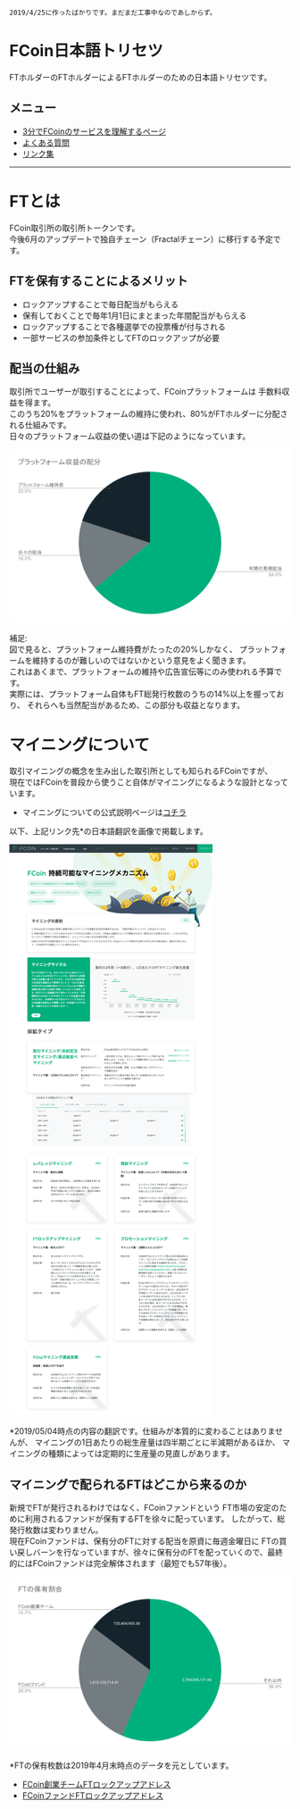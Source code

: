 ```
2019/4/25に作ったばかりです。まだまだ工事中なのであしからず。
```

# FCoin日本語トリセツ

FTホルダーのFTホルダーによるFTホルダーのための日本語トリセツです。

## メニュー

- [3分でFCoinのサービスを理解するページ](./3minutes-fcoin.html)
- [よくある質問](./faq.html)
- [リンク集](./link.html)

---

# FTとは

FCoin取引所の取引所トークンです。  
今後6月のアップデートで独自チェーン（Fractalチェーン）に移行する予定です。

## FTを保有することによるメリット

- ロックアップすることで毎日配当がもらえる
- 保有しておくことで毎年1月1日にまとまった年間配当がもらえる
- ロックアップすることで各種選挙での投票権が付与される
- 一部サービスの参加条件としてFTのロックアップが必要

## 配当の仕組み

取引所でユーザーが取引することによって、FCoinプラットフォームは
手数料収益を得ます。  
このうち20%をプラットフォームの維持に使われ、80%がFTホルダーに分配される仕組みです。  
日々のプラットフォーム収益の使い道は下記のようになっています。

![収益分配比率](./images/revenue-share-ratio.png)

補足:  
図で見ると、プラットフォーム維持費がたったの20%しかなく、
プラットフォームを維持するのが難しいのではないかという意見をよく聞きます。  
これはあくまで、プラットフォームの維持や広告宣伝等にのみ使われる予算です。  
実際には、プラットフォーム自体もFT総発行枚数のうちの14%以上を握っており、
それらへも当然配当があるため、この部分も収益となります。  


# マイニングについて

取引マイニングの概念を生み出した取引所としても知られるFCoinですが、  
現在ではFCoinを普段から使うこと自体がマイニングになるような設計となっています。

- マイニングについての公式説明ページは[コチラ](https://www.fcoin.com/mining) 

以下、上記リンク先*の日本語翻訳を画像で掲載します。  

![マイニングについて](./images/about-mining.png)

*2019/05/04時点の内容の翻訳です。仕組みが本質的に変わることはありませんが、
マイニングの1日あたりの総生産量は四半期ごとに半減期があるほか、
マイニングの種類によっては定期的に生産量の見直しがあります。

    
## マイニングで配られるFTはどこから来るのか

新規でFTが発行されるわけではなく、FCoinファンドという
FT市場の安定のために利用されるファンドが保有するFTを徐々に配っています。
したがって、総発行枚数は変わりません。  
現在FCoinファンドは、保有分のFTに対する配当を原資に毎週金曜日に
FTの買い戻しバーンを行なっていますが、徐々に保有分のFTを配っていくので、最終的にはFCoinファンドは完全解体されます（最短でも57年後）。

![FTの保有割合](./images/ft-share.png)

*FTの保有枚数は2019年4月末時点のデータを元としています。
 - [FCoin創業チームFTロックアップアドレス](https://etherscan.io/token/0xd37532d304214d588aeeac4c365e8f1d72e2304a?a=0xa51b6001e00879ca95a0f5e77e3e49469c920a7e)
 - [FCoinファンドFTロックアップアドレス](https://etherscan.io/token/0xd37532d304214d588aeeac4c365e8f1d72e2304a?a=0xf6b64d970a9d6c2771bc79a34133d9f4b93990c0)